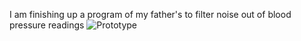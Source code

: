 I am finishing up a program of my father's to filter noise out of blood pressure readings
![Prototype](https://github.com/user-attachments/assets/5b5db71c-b122-447e-9fd1-e8fbbc828c73)
